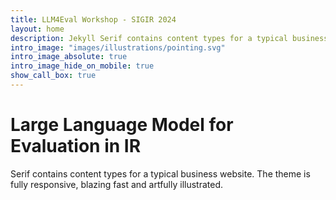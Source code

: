 ```yaml
---
title: LLM4Eval Workshop - SIGIR 2024
layout: home
description: Jekyll Serif contains content types for a typical business website. The theme is fully responsive, blazing fast and artfully illustrated.
intro_image: "images/illustrations/pointing.svg"
intro_image_absolute: true
intro_image_hide_on_mobile: true
show_call_box: true
---
```


# Large Language Model for Evaluation in IR

Serif contains content types for a typical business website. The theme is fully responsive, blazing fast and artfully illustrated.
